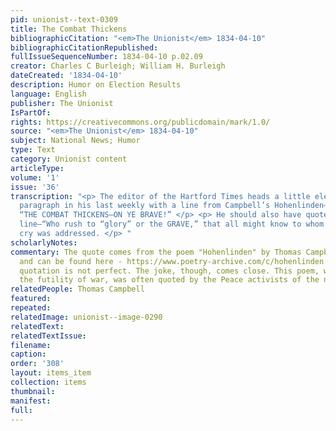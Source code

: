 ```yaml
---
pid: unionist--text-0309
title: The Combat Thickens
bibliographicCitation: "<em>The Unionist</em> 1834-04-10"
bibliographicCitationRepublished: 
fullIssueSequenceNumber: 1834-04-10 p.02.09
creator: Charles C Burleigh; William H. Burleigh
dateCreated: '1834-04-10'
description: Humor on Election Results
language: English
publisher: The Unionist
IsPartOf: 
rights: https://creativecommons.org/publicdomain/mark/1.0/
source: "<em>The Unionist</em> 1834-04-10"
subject: National News; Humor
type: Text
category: Unionist content
articleType: 
volume: '1'
issue: '36'
transcription: "<p> The editor of the Hartford Times heads a little electioneering
  paragraph in his last weekly with a line from Campbell’s Hohenlinden— </p> <p> &nbsp;&nbsp;&nbsp;&nbsp;&nbsp;&nbsp;&nbsp;&nbsp;&nbsp;&nbsp;&nbsp;
  “THE COMBAT THICKENS—ON YE BRAVE!” </p> <p> He should also have quoted the next
  line—“Who rush to “glory” or the GRAVE,” that all might know to whom the battle
  cry was addressed. </p> "
scholarlyNotes: 
commentary: The quote comes from the poem "Hohenlinden" by Thomas Campbell (1777-1844),
  and can be found here - https://www.poetry-archive.com/c/hohenlinden.html . The
  quotation is not perfect. The joke, though, comes close. This poem, which highlights
  the futility of war, was often quoted by the Peace activists of the nineteenth-century.
relatedPeople: Thomas Campbell
featured: 
repeated: 
relatedImage: unionist--image-0290
relatedText: 
relatedTextIssue: 
filename: 
caption: 
order: '308'
layout: items_item
collection: items
thumbnail: 
manifest: 
full: 
---
```

